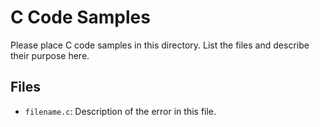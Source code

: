# C Code Samples

Please place C code samples in this directory. List the files and describe their purpose
here.


## Files

- `filename.c`: Description of the error in this file.
